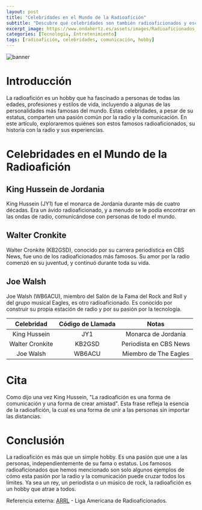 ```yaml
---
layout: post
title: "Celebridades en el Mundo de la Radioafición"
subtitle: "Descubre qué celebridades son también radioaficionados y escucha sus historias"
excerpt_image: https://www.ondahertz.es/assets/images/Radioaficionados_famosos.png
categories: [Tecnología, Entretenimiento]
tags: [radioafición, celebridades, comunicación, hobby]
---
```


![banner](https://www.ondahertz.es/assets/images/Radioaficionados_famosos.png "Collage de celebridades que son radioaficionados, con imágenes de cada una y sus equipos de radio, destacando sus historias y pasiones por la comunicación a través de ondas.")

# Introducción

La radioafición es un hobby que ha fascinado a personas de todas las edades, profesiones y estilos de vida, incluyendo a algunas de las personalidades más famosas del mundo. Estas celebridades, a pesar de su estatus, comparten una pasión común por la radio y la comunicación. En este artículo, exploraremos quiénes son estos famosos radioaficionados, su historia con la radio y sus experiencias.

# Celebridades en el Mundo de la Radioafición

## King Hussein de Jordania

King Hussein (JY1) fue el monarca de Jordania durante más de cuatro décadas. Era un ávido radioaficionado, y a menudo se le podía encontrar en las ondas de radio, comunicándose con personas de todo el mundo.

## Walter Cronkite

Walter Cronkite (KB2GSD), conocido por su carrera periodística en CBS News, fue uno de los radioaficionados más famosos. Su amor por la radio comenzó en su juventud, y continuó durante toda su vida.

## Joe Walsh

Joe Walsh (WB6ACU), miembro del Salón de la Fama del Rock and Roll y del grupo musical Eagles, es otro radioaficionado. Es conocido por construir su propia estación de radio y por su pasión por la tecnología.

|     Celebridad     | Código de Llamada |          Notas          |
|:------------------:|:-----------------:|:-----------------------:|
| King Hussein       | JY1               | Monarca de Jordania     |
| Walter Cronkite    | KB2GSD            | Periodista en CBS News  |
| Joe Walsh          | WB6ACU            | Miembro de The Eagles   |

# Cita

Como dijo una vez King Hussein, "La radioafición es una forma de comunicación y una forma de crear amistad". Esta frase refleja la esencia de la radioafición, la cual es una forma de unir a las personas sin importar las distancias.

# Conclusión

La radioafición es más que un simple hobby. Es una pasión que une a las personas, independientemente de su fama o estatus. Los famosos radioaficionados que hemos mencionado son solo algunos ejemplos de cómo esta pasión por la radio y la comunicación puede cruzar todos los límites. Ya sea un rey, un periodista o un músico de rock, la radioafición es un hobby que atrae a todos. 

Referencia externa: [ARRL](http://www.arrl.org/famous-hams-and-ex-hams) - Liga Americana de Radioaficionados.